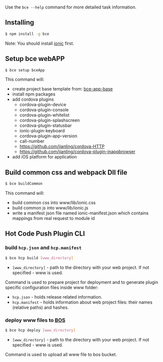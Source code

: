Use the `bce --help` command for more detailed task information.

## Installing

```bash
$ npm install -g bce
```

Note: You should install [ionic](https://www.npmjs.com/package/ionic) first.


## Setup bce webAPP
```bash
$ bce setup bceApp
```
This command will:
 - create project base template from: [bce-app-base](https://github.com/jianling/bce-app-base)
 - install npm packages
 - add cordova plugins
   - cordova-plugin-device
   - cordova-plugin-console
   - cordova-plugin-whitelist
   - cordova-plugin-splashscreen
   - cordova-plugin-statusbar
   - ionic-plugin-keyboard
   - cordova-plugin-app-version
   - call-number
   - https://github.com/jianling/cordova-HTTP
   - https://github.com/jianling/cordova-plugin-inappbrowser
 - add iOS platform for application

## Build common css and webpack Dll file
```bash
$ bce buildCommon
```
This command will:
 - build common css into www/lib/ionic.css
 - build common js into www/lib/ionic.js
 - write a manifest json file named ionic-manifest.json which contains mappings from real request to module id


## Hot Code Push Plugin CLI

### build `hcp.json` and `hcp.manifest`

```bash
$ bce hcp build [www_directory]
```

 - `[www_directory]` - path to the directory with your web project. If not specified - www is used.

Command is used to prepare project for deployment and to generate plugin specific configuration files inside www folder:

 - `hcp.json` - holds release related information.
 - `hcp.manifest` - holds information about web project files: their names (relative paths) and hashes.

### deploy www files to [BOS](https://cloud.baidu.com/product/bos.html)

```bash
$ bce hcp deploy [www_directory]
```

 - `[www_directory]` - path to the directory with your web project. If not specified - www is used.

Command is used to upload all www file to bos bucket.


